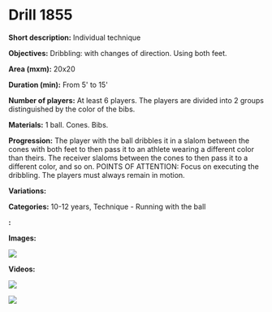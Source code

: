 # Drill 1855

**Short description:**
Individual technique

**Objectives:**
Dribbling: with changes of direction. Using both feet.

**Area (mxm):**
20x20

**Duration (min):**
From 5' to 15'

**Number of players:**
At least 6 players. The players are divided into 2 groups distinguished by the color of the bibs.

**Materials:**
1 ball. Cones. Bibs.

**Progression:**
The player with the ball dribbles it in a slalom between the cones with both feet to then pass it to an athlete wearing a different color than theirs. The receiver slaloms between the cones to then pass it to a different color, and so on. POINTS OF ATTENTION: Focus on executing the dribbling. The players must always remain in motion.

**Variations:**


**Categories:**
10-12 years, Technique - Running with the ball

**:**


**Images:**

![](https://www.coachingfutsal.com/\images\56cc5f14-2cb3-4745-ba71-8424aa271971_Dvd.034%20-%20CD03.jpg)

**Videos:**

[![](https://img.youtube.com/vi/fjcrAgIt2g4/0.jpg)](https://www.youtube.com/watch?v=fjcrAgIt2g4)

[![](https://img.youtube.com/vi/rRC5hHDf1ws/0.jpg)](https://www.youtube.com/watch?v=rRC5hHDf1ws)
